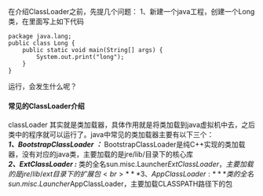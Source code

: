 在介绍ClassLoader之前，先提几个问题：
1、新建一个java工程，创建一个Long类，在里面写上如下代码
```
package java.lang;
public class Long {
	public static void main(String[] args) {
		System.out.print("long");
	}
}

```
运行，会发生什么呢？

#### 常见的ClassLoader介绍
classLoader 其实就是类加载器，具体作用就是将类加载到java虚拟机中去，之后类中的程序就可以运行了。java中常见的类加载器主要有以下三个：<br>
***1、BootstrapClassLoader ：*** BootstrapClassLoader是纯C++实现的类加载器，没有对应的java类，主要加载的是jre/lib/目录下的核心库<br>
***2、ExtClassLoader :*** 类的全名sun.misc.Launcher$ExtClassLoader，主要加载的是jre/lib/ext目录下的扩展包<br>
***3、AppClassLoader :*** 类的全名sun.misc.Launcher$AppClassLoader，主要加载CLASSPATH路径下的包<br>
